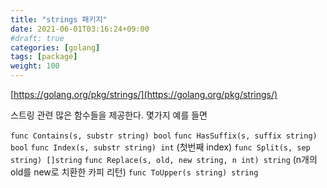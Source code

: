 ```yaml
---
title: "strings 패키지"
date: 2021-06-01T03:16:24+09:00
#draft: true
categories: [golang]
tags: [package]
weight: 100
---
```


[https://golang.org/pkg/strings/](https://golang.org/pkg/strings/)

스트링 관련 많은 함수들을 제공한다. 몇가지 예를 들면

`func Contains(s, substr string) bool`
`func HasSuffix(s, suffix string) bool`
`func Index(s, substr string) int` (첫번째 index)
`func Split(s, sep string) []string`
`func Replace(s, old, new string, n int) string` (n개의 old를 new로 치환한 카피 리턴)
`func ToUpper(s string) string`